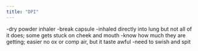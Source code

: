 ```yaml
---
title: "DPI"
---
```

-dry powder inhaler
-break capsule 
-inhaled directly into lung but not all of it does; some gets stuck on cheek and mouth
-know how much they are getting; easier no ox or comp air, but it taste awful 
-need to swish and spit

